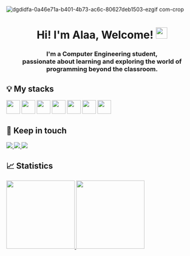 ![dgdidfa-0a46e71a-b401-4b73-ac6c-80627deb1503-ezgif com-crop](https://github.com/unknownXsoldier/unknownXsoldier/assets/62778226/82f6d4bb-c080-41b3-ba04-3d82699eed71)

<h1 align="center">Hi! I'm Alaa, Welcome! <img src="https://media.giphy.com/media/hvRJCLFzcasrR4ia7z/giphy.gif" width="30px"></h1>
<h3 align="center">I'm a Computer Engineering student,</br> passionate about learning and exploring the world of programming beyond the classroom.</h3>



## 💡 My stacks
<div align="left">
<img src="https://upload.wikimedia.org/wikipedia/commons/thumb/c/c3/Python-logo-notext.svg/1869px-Python-logo-notext.svg.png" style="width: 36px; height: 36px;"/>
<img src="https://cdn.jsdelivr.net/gh/devicons/devicon/icons/html5/html5-original.svg" style="width: 36px; height: 36px;"/> 
<img src="https://cdn.jsdelivr.net/gh/devicons/devicon/icons/css3/css3-original.svg" style="width: 36px; height: 36px;"/>
<img src="https://cdn.jsdelivr.net/gh/devicons/devicon/icons/javascript/javascript-original.svg" style="width: 36px; height: 36px;"/>
<img src="https://upload.wikimedia.org/wikipedia/commons/thumb/1/18/ISO_C%2B%2B_Logo.svg/1200px-ISO_C%2B%2B_Logo.svg.png" style="width: 36px; height: 36px;"/>
<img src="https://www.svgrepo.com/show/184143/java.svg" style="width: 36px; height: 36px;"/>
<img src="https://upload.wikimedia.org/wikipedia/commons/thumb/1/18/C_Programming_Language.svg/1853px-C_Programming_Language.svg.png" style="width: 36px; height: 36px;"/>


</div>


## 📱 Keep in touch
<div> 
  <a href="https://www.instagram.com/ala_fellaah/">
    <img src="https://img.shields.io/badge/Instagram-E4405F?style=for-the-badge&logo=instagram&logoColor=white" target="_blank">
  </a>
  
  <a href="https://www.linkedin.com/in/ala-fellah-b19192249/" target="_blank">
    <img src="https://img.shields.io/badge/-LinkedIn-%230077B5?style=for-the-badge&logo=linkedin&logoColor=white" target="_blank">
  </a>   

  <a href = "mailto:fellahalaa2003@gmail.com">
    <img src="https://img.shields.io/badge/Gmail-D14836?style=for-the-badge&logo=gmail&logoColor=white" target="_blank">
  </a>
</div>

## 📈 Statistics
<div align="left">
  <a href="https://github.com/RodrigoTissianel">
  <img height="180em" src="https://github-readme-stats.vercel.app/api/top-langs/?username=RodrigoTissianel&layout=compact&langs_count=7&theme=react&hide_border=true"/>
  <img height="180em" src="https://github-readme-stats.vercel.app/api?username=RodrigoTissianel&show_icons=true&theme=react&include_all_commits=true&count_private=true&hide_border=true"/>
</div>
